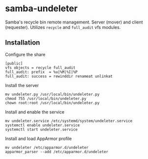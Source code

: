 # samba-undeleter
Samba's recycle bin remote management. Server (mover) and client (requester). Utilizes `recycle` and `full_audit` vfs modules.
## Installation
Configure the share
```
[public]
vfs objects = recycle full_audit
full_audit: prefix  = %u|%M|%I|%P
full_audit: success = rewinddir renameat unlinkat
```
Install the server
```
mv undeleter.py /usr/local/bin/undeleter.py
chmod 755 /usr/local/bin/undeleter.py
chown root:root /usr/local/bin/undeleter.py
```
Install and enable the service
```
mv undeleter.service /etc/systemd/system/undeleter.service
systemctl enable undeleter.service
systemctl start undeleter.service
```
Install and load AppArmor profile
```
mv undeleter /etc/apparmor.d/undeleter
apparmor_parser --add /etc/apparmor.d/undeleter
```
